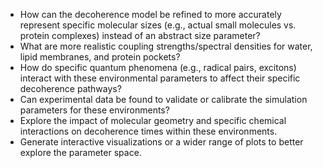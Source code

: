 *   How can the decoherence model be refined to more accurately represent specific molecular sizes (e.g., actual small molecules vs. protein complexes) instead of an abstract size parameter?
*   What are more realistic coupling strengths/spectral densities for water, lipid membranes, and protein pockets?
*   How do specific quantum phenomena (e.g., radical pairs, excitons) interact with these environmental parameters to affect their specific decoherence pathways?
*   Can experimental data be found to validate or calibrate the simulation parameters for these environments?
*   Explore the impact of molecular geometry and specific chemical interactions on decoherence times within these environments.
*   Generate interactive visualizations or a wider range of plots to better explore the parameter space.
